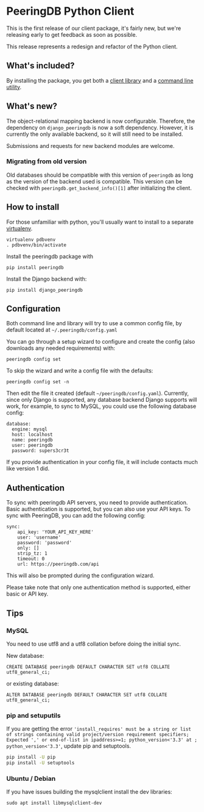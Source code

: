# PeeringDB Python Client
This is the first release of our client package, it's fairly new, but we're releasing early to get feedback as soon as possible.

This release represents a redesign and refactor of the Python client.

## What's included?
By installing the package, you get both a [client library](api.md) and a [command line utility](cli.md).

## What's new?
The object-relational mapping backend is now configurable. Therefore, the dependency on `django_peeringdb` is now a soft dependency. However, it is currently the only available backend, so it will still need to be installed.

Submissions and requests for new backend modules are welcome.

### Migrating from old version
Old databases should be compatible with this version of `peeringdb` as long as the version of the backend used is compatible. This version can be checked with `peeringdb.get_backend_info()[1]` after initializing the client.

## How to install
For those unfamiliar with python, you'll usually want to install to a separate [virtualenv](http://docs.python-guide.org/en/latest/dev/virtualenvs/).

    virtualenv pdbvenv
    . pdbvenv/bin/activate

Install the peeringdb package with

    pip install peeringdb

Install the Django backend with:

    pip install django_peeringdb

## Configuration
Both command line and library will try to use a common config file, by default located at `~/.peeringdb/config.yaml`

You can go through a setup wizard to configure and create the config (also downloads any needed requirements) with:

    peeringdb config set

To skip the wizard and write a config file with the defaults:

    peeringdb config set -n

Then edit the file it created (default `~/peeringdb/config.yaml`). Currently, since only Django is supported, any database backend Django supports will work, for example, to sync to MySQL, you could use the following database config:

    database:
      engine: mysql
      host: localhost
      name: peeringdb
      user: peeringdb
      password: supers3cr3t

If you provide authentication in your config file, it will include contacts much like version 1 did.

<!-- After everything is configured, check your setup and install any new dependencies with: -->
<!--     peeringdb depcheck -->

## Authentication
To sync with peeringdb API servers, you need to provide authentication. Basic authentication is supported, but you can also use your API keys. To sync with PeeringDB, you can add the following config:


    sync:
        api_key: 'YOUR_API_KEY_HERE'
        user: 'username'
        password: 'password'
        only: []
        strip_tz: 1
        timeout: 0
        url: https://peeringdb.com/api

This will also be prompted during the configuration wizard.

Please take note that only one authentication method is supported, either basic or API key.

## Tips
### MySQL
You need to use utf8 and a utf8 collation before doing the initial sync.

New database:

    CREATE DATABASE peeringdb DEFAULT CHARACTER SET utf8 COLLATE utf8_general_ci;

or existing database:

    ALTER DATABASE peeringdb DEFAULT CHARACTER SET utf8 COLLATE utf8_general_ci;

### pip and setuputils
If you are getting the error `'install_requires' must be a string or list of strings containing valid project/version requirement specifiers; Expected ',' or end-of-list in ipaddress>=1; python_version<'3.3' at ; python_version<'3.3'`, update pip and setuptools.

```sh
pip install -U pip
pip install -U setuptools
```

### Ubuntu / Debian
If you have issues building the mysqlclient install the dev libraries:

    sudo apt install libmysqlclient-dev
